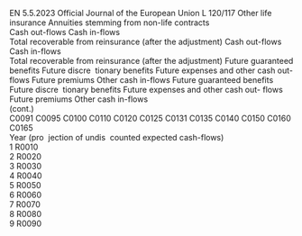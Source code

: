 EN  5.5.2023 Official Journal of the European Union L 120/117
 Other life insurance  Annuities stemming from non-life contracts  
Cash out-flows  Cash in-flows  
Total 
recoverable 
from 
reinsurance 
(after the 
adjustment)  Cash out-flows  Cash in-flows  
Total 
recoverable 
from 
reinsurance 
(after the 
adjustment)  Future 
guaranteed 
benefits  Future 
discre ­
tionary 
benefits  Future 
expenses 
and other 
cash out- 
flows  Future 
premiums  Other cash 
in-flows  Future 
guaranteed 
benefits  Future 
discre ­
tionary 
benefits  Future 
expenses 
and other 
cash out- 
flows  Future 
premiums  Other cash 
in-flows  
(cont.)  
C0091  C0095  C0100  C0110  C0120  C0125  C0131  C0135  C0140  C0150  C0160  C0165  
Year (pro ­
jection of 
undis ­
counted 
expected 
cash-flows)  
1 R0010  
2 R0020  
3 R0030  
4 R0040  
5 R0050  
6 R0060  
7 R0070  
8 R0080  
9 R0090